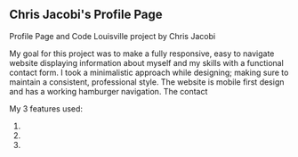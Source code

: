 ## Chris Jacobi's Profile Page

Profile Page and Code Louisville project by Chris Jacobi


My goal for this project was to make a fully responsive, easy to navigate website displaying information about myself and my skills with a functional contact form. I took a minimalistic approach while designing; making sure to maintain a consistent, professional style. The website is mobile first design and has a working hamburger navigation. The contact 


My 3 features used:

1)

2)

3)
